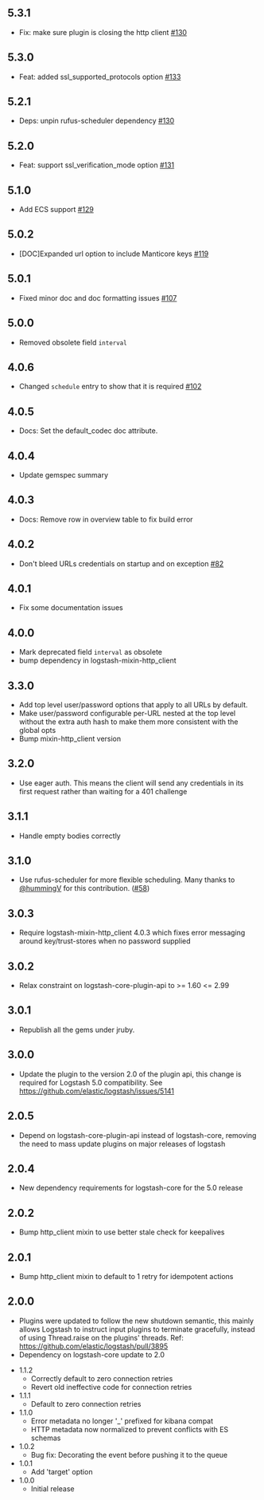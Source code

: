 ## 5.3.1
  - Fix: make sure plugin is closing the http client [#130](https://github.com/logstash-plugins/logstash-input-http_poller/pull/130)

## 5.3.0
  - Feat: added ssl_supported_protocols option [#133](https://github.com/logstash-plugins/logstash-input-http_poller/pull/133)

## 5.2.1
  - Deps: unpin rufus-scheduler dependency [#130](https://github.com/logstash-plugins/logstash-input-http_poller/pull/130)

## 5.2.0
  - Feat: support ssl_verification_mode option [#131](https://github.com/logstash-plugins/logstash-input-http_poller/pull/131)

## 5.1.0
  - Add ECS support [#129](https://github.com/logstash-plugins/logstash-input-http_poller/pull/129)

## 5.0.2
 - [DOC]Expanded url option to include Manticore keys [#119](https://github.com/logstash-plugins/logstash-input-http_poller/pull/119)

## 5.0.1
 - Fixed minor doc and doc formatting issues [#107](https://github.com/logstash-plugins/logstash-input-http_poller/pull/107)

## 5.0.0
 - Removed obsolete field `interval`

## 4.0.6
  - Changed `schedule` entry to show that it is required
  [#102](https://github.com/logstash-plugins/logstash-input-http_poller/pull/102)

## 4.0.5
  - Docs: Set the default_codec doc attribute.

## 4.0.4
  - Update gemspec summary

## 4.0.3
  - Docs: Remove row in overview table to fix build error
  
## 4.0.2
  - Don't bleed URLs credentials on startup and on exception [#82](https://github.com/logstash-plugins/logstash-input-http_poller/pull/82)

## 4.0.1
  - Fix some documentation issues

## 4.0.0
 - Mark deprecated field `interval` as obsolete
 - bump dependency in logstash-mixin-http_client

## 3.3.0
 - Add top level user/password options that apply to all URLs by default.
 - Make user/password configurable per-URL nested at the top level without the extra auth hash
   to make them more consistent with the global opts
 - Bump mixin-http_client version

## 3.2.0
 - Use eager auth. This means the client will send any credentials in its first request
   rather than waiting for a 401 challenge

## 3.1.1
 - Handle empty bodies correctly
## 3.1.0
 - Use rufus-scheduler for more flexible scheduling. Many thanks to [@hummingV](https://github.com/hummingV) for this contribution. ([#58](https://github.com/logstash-plugins/logstash-input-http_poller/pull/58))

## 3.0.3
  - Require logstash-mixin-http_client 4.0.3 which fixes error messaging around key/trust-stores when no password supplied

## 3.0.2
  - Relax constraint on logstash-core-plugin-api to >= 1.60 <= 2.99

## 3.0.1
  - Republish all the gems under jruby.

## 3.0.0
  - Update the plugin to the version 2.0 of the plugin api, this change is required for Logstash 5.0 compatibility. See https://github.com/elastic/logstash/issues/5141

## 2.0.5
  - Depend on logstash-core-plugin-api instead of logstash-core, removing the need to mass update plugins on major releases of logstash

## 2.0.4
  - New dependency requirements for logstash-core for the 5.0 release

## 2.0.2
 - Bump http_client mixin to use better stale check for keepalives

## 2.0.1
 - Bump http_client mixin to default to 1 retry for idempotent actions

## 2.0.0
 - Plugins were updated to follow the new shutdown semantic, this mainly allows Logstash to instruct input plugins to terminate gracefully,
   instead of using Thread.raise on the plugins' threads. Ref: https://github.com/elastic/logstash/pull/3895
 - Dependency on logstash-core update to 2.0

* 1.1.2
  - Correctly default to zero connection retries
  - Revert old ineffective code for connection retries
* 1.1.1
  - Default to zero connection retries
* 1.1.0
  - Error metadata no longer '_' prefixed for kibana compat
  - HTTP metadata now normalized to prevent conflicts with ES schemas
* 1.0.2
  - Bug fix: Decorating the event before pushing it to the queue
* 1.0.1
  - Add 'target' option
* 1.0.0
  - Initial release
